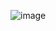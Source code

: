 ![image](https://github.com/asem-hamid/learn-c/assets/155321064/a1d99ad8-9ca9-442a-9129-5d7de0297424)
